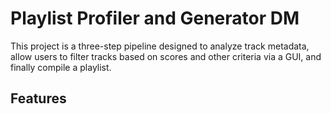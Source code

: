 # Playlist Profiler and Generator DM

This project is a three-step pipeline designed to analyze track metadata, allow users to filter tracks based on scores and other criteria via a GUI, and finally compile a playlist.

## Features
